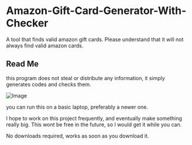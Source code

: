 # Amazon-Gift-Card-Generator-With-Checker
A tool that finds valid amazon gift cards. Please understand that it will not always find valid amazon cards.

## Read Me
this program does not steal or distribute any information, it simply generates codes and checks them.

![Image](https://i.imgur.com/cR89zI1.png)

you can run this on a basic laptop, preferably a newer one.

I hope to work on this project frequently, and eventually make something really big.
This wont be free in the future, so I would get it while you can.

No downloads required, works as soon as you download it.
